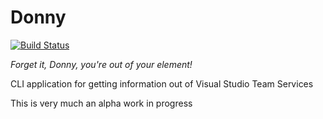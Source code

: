 Donny
=====

[![Build Status](https://travis-ci.org/benmatselby/donny.png?branch=master)](https://travis-ci.org/benmatselby/donny)

_Forget it, Donny, you're out of your element!_

CLI application for getting information out of Visual Studio Team Services

This is very much an alpha work in progress
